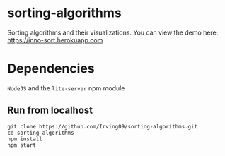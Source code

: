 # sorting-algorithms
Sorting algorithms and their visualizations. You can view the demo here: https://inno-sort.herokuapp.com

# Dependencies
`NodeJS` and the `lite-server` npm module

## Run from localhost
```
git clone https://github.com/Irving09/sorting-algorithms.git
cd sorting-algorithms
npm install
npm start

```